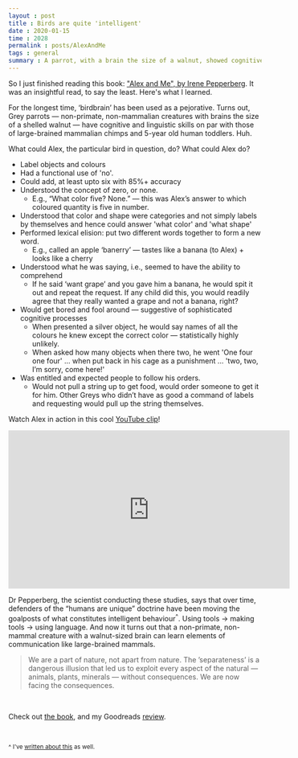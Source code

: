 ```yaml
---
layout : post
title : Birds are quite 'intelligent'
date : 2020-01-15
time : 2028
permalink : posts/AlexAndMe
tags : general
summary : A parrot, with a brain the size of a walnut, showed cognitive and linguistic skills matching those of chimps and 5-year old human toddlers.
---
```


So I just finished reading this book: ["Alex and Me", by Irene Pepperberg](https://www.goodreads.com/book/show/3018307-alex-me). It was an insightful read, to say the least. Here's what I learned.

For the longest time, ‘birdbrain’ has been used as a pejorative. Turns out, Grey parrots — non-primate, non-mammalian creatures with brains the size of a shelled walnut — have cognitive and linguistic skills on par with those of large-brained mammalian chimps and 5-year old human toddlers. Huh.

What could Alex, the particular bird in question, do?
What could Alex do?
* Label objects and colours
* Had a functional use of 'no'.
* Could add, at least upto six with 85%+ accuracy
* Understood the concept of zero, or none.
    * E.g., “What color five? None.” — this was Alex’s answer to which coloured quantity is five in number.
* Understood that color and shape were categories and not simply labels by themselves and hence could answer 'what color' and 'what shape'
* Performed lexical elision: put two different words together to form a new word.
    * E.g., called an apple ‘banerry’ — tastes like a banana (to Alex) + looks like a cherry
* Understood what he was saying, i.e., seemed to have the ability to comprehend
    * If he said ‘want grape’ and you gave him a banana, he would spit it out and repeat the request. If any child did this, you would readily agree that they really wanted a grape and not a banana, right?
* Would get bored and fool around — suggestive of sophisticated cognitive processes
    * When presented a silver object, he would say names of all the colours he knew except the correct color — statistically highly unlikely.
    * When asked how many objects when there two, he went 'One four one four' … when put back in his cage as a punishment … 'two, two, I’m sorry, come here!'
* Was entitled and expected people to follow his orders.
    * Would not pull a string up to get food, would order someone to get it for him. Other Greys who didn’t have as good a command of labels and requesting would pull up the string themselves.

Watch Alex in action in this cool [YouTube clip](https://www.youtube.com/watch?v=7yGOgs_UlEc)!
<iframe align='middle' width="560" height="315" src="https://www.youtube.com/embed/7yGOgs_UlEc" frameborder="0" allow="accelerometer; autoplay; encrypted-media; gyroscope; picture-in-picture" allowfullscreen></iframe>

<br>

Dr Pepperberg, the scientist conducting these studies, says that over time, defenders of the “humans are unique” doctrine have been moving the goalposts of what constitutes intelligent behaviour<sup>^</sup>. Using tools -> making tools -> using language. And now it turns out that a non-primate, non-mammal creature with a walnut-sized brain can learn elements of communication like large-brained mammals.
> We are a part of nature, not apart from nature. The ’separateness’ is a dangerous illusion that led us to exploit every aspect of the natural — animals, plants, minerals — without consequences. We are now facing the consequences.

<br>

Check out [the book](https://www.amazon.ca/Alex-Me-Scientist-Discovered-Intelligence-ebook/dp/B001FA0TT6/), and my Goodreads [review](https://www.goodreads.com/review/show/3148573031).

<br>

<sup>^ I've [written about this](https://abhisheknaik96.github.io/posts/Intelligence_and_AGI) as well.</sup>
